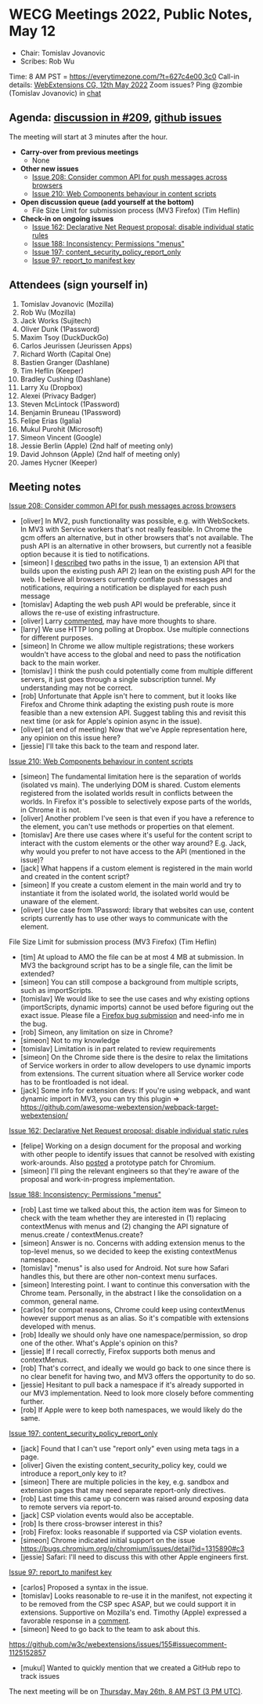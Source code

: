 # WECG Meetings 2022, Public Notes, May 12

 * Chair: Tomislav Jovanovic
 * Scribes: Rob Wu

Time: 8 AM PST = https://everytimezone.com/?t=627c4e00,3c0
Call-in details: [WebExtensions CG, 12th May 2022](https://www.w3.org/events/meetings/d7bbce8f-549f-46ea-b440-ea6902f8707c/20220512T080000)
Zoom issues? Ping @zombie (Tomislav Jovanovic) in [chat](https://github.com/w3c/webextensions/blob/main/CONTRIBUTING.md#joining-chat)


## Agenda: [discussion in #209](https://github.com/w3c/webextensions/issues/209), [github issues](https://github.com/w3c/webextensions/issues)

The meeting will start at 3 minutes after the hour.

 * **Carry-over from previous meetings**
   * None
 * **Other new issues**
   * [Issue 208: Consider common API for push messages across browsers](https://github.com/w3c/webextensions/issues/208)
   * [Issue 210: Web Components behaviour in content scripts](https://github.com/w3c/webextensions/issues/210)
 * **Open discussion queue (add yourself at the bottom)**
   * File Size Limit for submission process (MV3 Firefox) (Tim Heflin)
 * **Check-in on ongoing issues**
   * [Issue 162: Declarative Net Request proposal: disable individual static rules](https://github.com/w3c/webextensions/issues/162)
   * [Issue 188: Inconsistency: Permissions "menus"](https://github.com/w3c/webextensions/issues/188)
   * [Issue 197: content_security_policy_report_only](https://github.com/w3c/webextensions/issues/197#issuecomment-1125093836)
   * [Issue 97: report_to manifest key](https://github.com/w3c/webextensions/issues/97)


## Attendees (sign yourself in)

 1. Tomislav Jovanovic (Mozilla)
 2. Rob Wu (Mozilla)
 3. Jack Works (Sujitech)
 4. Oliver Dunk (1Password)
 5. Maxim Tsoy (DuckDuckGo)
 6. Carlos Jeurissen (Jeurissen Apps)
 7. Richard Worth (Capital One)
 8. Bastien Granger (Dashlane)
 9. Tim Heflin (Keeper)
 10. Bradley Cushing (Dashlane)
 11. Larry Xu (Dropbox)
 12. Alexei (Privacy Badger)
 13. Steven McLintock (1Password)
 14. Benjamin Bruneau (1Password)
 15. Felipe Erias (Igalia)
 16. Mukul Purohit (Microsoft)
 17. Simeon Vincent (Google)
 18. Jessie Berlin (Apple) (2nd half of meeting only)
 19. David Johnson (Apple) (2nd half of meeting only)
 20. James Hycner (Keeper)


## Meeting notes

[Issue 208: Consider common API for push messages across browsers](https://github.com/w3c/webextensions/issues/208)

 * [oliver] In MV2, push functionality was possible, e.g. with WebSockets. In MV3 with Service workers that's not really feasible. In Chrome the gcm offers an alternative, but in other browsers that's not available. The push API is an alternative in other browsers, but currently not a feasible option because it is tied to notifications.
 * [simeon] I [described](https://github.com/w3c/webextensions/issues/208#issuecomment-1122984100) two paths in the issue, 1) an extension API that builds upon the existing push API 2) lean on the existing push API for the web. I believe all browsers currently conflate push messages and notifications, requiring a notification be displayed for each push message
 * [tomislav] Adapting the web push API would be preferable, since it allows the re-use of existing infrastructure.
 * [oliver] Larry [commented](https://github.com/w3c/webextensions/issues/208#issuecomment-1124555574), may have more thoughts to share.
 * [larry] We use HTTP long polling at Dropbox. Use multiple connections for different purposes.
 * [simeon] In Chrome we allow multiple registrations; these workers wouldn't have access to the global and need to pass the notification back to the main worker.
 * [tomislav] I think the push could potentially come from multiple different servers, it just goes through a single subscription tunnel. My understanding may not be correct.
 * [rob] Unfortunate that Apple isn't here to comment, but it looks like Firefox and Chrome think adapting the existing push route is more feasible than a new extension API. Suggest tabling this and revisit this next time (or ask for Apple's opinion async in the issue).
 * [oliver] (at end of meeting) Now that we've Apple representation here, any opinion on this issue here?
 * [jessie] I'll take this back to the team and respond later.

[Issue 210: Web Components behaviour in content scripts](https://github.com/w3c/webextensions/issues/210)

 * [simeon] The fundamental limitation here is the separation of worlds (isolated vs main). The underlying DOM is shared. Custom elements registered from the isolated worlds result in conflicts between the worlds. In Firefox it's possible to selectively expose parts of the worlds, in Chrome it is not.
 * [oliver] Another problem I've seen is that even if you have a reference to the element, you can't use methods or properties on that element.
 * [tomislav] Are there use cases where it's useful for the content script to interact with the custom elements or the other way around? E.g. Jack, why would you prefer to not have access to the API (mentioned in the issue)?
 * [jack] What happens if a custom element is registered in the main world and created in the content script?
 * [simeon] If you create a custom element in the main world and try to instantiate it from the isolated world, the isolated world would be unaware of the element.
 * [oliver] Use case from 1Password: library that websites can use, content scripts currently has to use other ways to communicate with the element.

File Size Limit for submission process (MV3 Firefox) (Tim Heflin)

 * [tim] At upload to AMO the file can be at most 4 MB at submission. In MV3 the background script has to be a single file, can the limit be extended?
 * [simeon] You can still compose a background from multiple scripts, such as importScripts.
 * [tomislav] We would like to see the use cases and why existing options (importScripts, dynamic imports) cannot be used before figuring out the exact issue. Please file a [Firefox bug submission](https://bugzilla.mozilla.org/enter_bug.cgi?product=WebExtensions&component=General) and need-info me in the bug.
 * [rob] Simeon, any limitation on size in Chrome?
 * [simeon] Not to my knowledge
 * [tomislav] Limitation is in part related to review requirements
 * [simeon] On the Chrome side there is the desire to relax the limitations of Service workers in order to allow developers to use dynamic imports from extensions. The current situation where all Service worker code has to be frontloaded is not ideal.
 * [jack] Some info for extension devs: If you're using webpack, and want dynamic import in MV3, you can try this plugin => https://github.com/awesome-webextension/webpack-target-webextension/

[Issue 162: Declarative Net Request proposal: disable individual static rules](https://github.com/w3c/webextensions/issues/162)

 * [felipe] Working on a design document for the proposal and working with other people to identify issues that cannot be resolved with existing work-arounds. Also [posted](https://github.com/w3c/webextensions/issues/162#issuecomment-1125066774) a prototype patch for Chromium.
 * [simeon] I'll ping the relevant engineers so that they're aware of the proposal and work-in-progress implementation.

[Issue 188: Inconsistency: Permissions "menus"](https://github.com/w3c/webextensions/issues/188)

 * [rob] Last time we talked about this, the action item was for Simeon to check with the team whether they are interested in (1) replacing contextMenus with menus and (2) changing the API signature of menus.create / contextMenus.create?
 * [simeon] Answer is no. Concerns with adding extension menus to the top-level menus, so we decided to keep the existing contextMenus namespace.
 * [tomislav] "menus" is also used for Android. Not sure how Safari handles this, but there are other non-context menu surfaces.
 * [simeon] Interesting point. I want to continue this conversation with the Chrome team. Personally, in the abstract I like the consolidation on a common, general name.
 * [carlos] for compat reasons, Chrome could keep using contextMenus however support menus as an alias. So it's compatible with extensions developed with menus.
 * [rob] Ideally we should only have one namespace/permission, so drop one of the other. What's Apple's opinion on this?
 * [jessie] If I recall correctly, Firefox supports both menus and contextMenus.
 * [rob] That's correct, and ideally we would go back to one since there is no clear benefit for having two, and MV3 offers the opportunity to do so.
 * [jessie] Hesitant to pull back a namespace if it's already supported in our MV3 implementation. Need to look more closely before commenting further.
 * [rob] If Apple were to keep both namespaces, we would likely do the same.

[Issue 197: content_security_policy_report_only](https://github.com/w3c/webextensions/issues/197#issuecomment-1125093836)

 * [jack] Found that I can't use "report only" even using meta tags in a page.
 * [oliver] Given the existing content_security_policy key, could we introduce a report_only key to it?
 * [simeon] There are multiple policies in the key, e.g. sandbox and extension pages that may need separate report-only directives.
 * [rob] Last time this came up concern was raised around exposing data to remote servers via report-to.
 * [jack] CSP violation events would also be acceptable.
 * [rob] Is there cross-browser interest in this?
 * [rob] Firefox: looks reasonable if supported via CSP violation events.
 * [simeon] Chrome indicated initial support on the issue https://bugs.chromium.org/p/chromium/issues/detail?id=1315890#c3
 * [jessie] Safari: I'll need to discuss this with other Apple engineers first.

[Issue 97: report_to manifest key](https://github.com/w3c/webextensions/issues/97)

 * [carlos] Proposed a syntax in the issue.
 * [tomislav] Looks reasonable to re-use it in the manifest, not expecting it to be removed from the CSP spec ASAP, but we could support it in extensions. Supportive on Mozilla's end. Timothy (Apple) expressed a favorable response in a [comment](https://github.com/w3c/webextensions/issues/97#issuecomment-1043195351).
 * [simeon] Need to go back to the team to ask about this.

https://github.com/w3c/webextensions/issues/155#issuecomment-1125152857

 * [mukul] Wanted to quickly mention that we created a GitHub repo to track issues

The next meeting will be on [Thursday, May 26th, 8 AM PST (3 PM UTC)](https://everytimezone.com/?t=628ec300,3c0).
